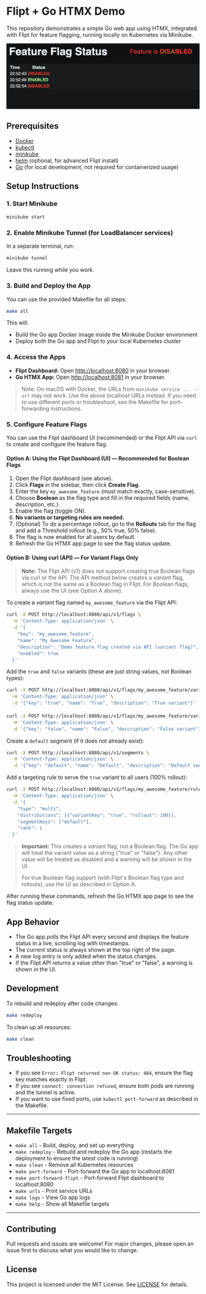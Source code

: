 # Flipt + Go HTMX Demo

This repository demonstrates a simple Go web app using HTMX, integrated with Flipt for feature flagging, running locally on Kubernetes via Minikube.

![Screenshot](docs/screenshot.png)

## Prerequisites

- [Docker](https://docs.docker.com/get-docker/)
- [kubectl](https://kubernetes.io/docs/tasks/tools/)
- [minikube](https://minikube.sigs.k8s.io/docs/)
- [helm](https://helm.sh/) (optional, for advanced Flipt install)
- [Go](https://golang.org/) (for local development, not required for containerized usage)

## Setup Instructions

### 1. Start Minikube

```sh
minikube start
```

### 2. Enable Minikube Tunnel (for LoadBalancer services)

In a separate terminal, run:

```sh
minikube tunnel
```

Leave this running while you work.

### 3. Build and Deploy the App

You can use the provided Makefile for all steps:

```sh
make all
```

This will:

- Build the Go app Docker image inside the Minikube Docker environment
- Deploy both the Go app and Flipt to your local Kubernetes cluster

### 4. Access the Apps

- **Flipt Dashboard:** Open [http://localhost:8080](http://localhost:8080) in your browser.
- **Go HTMX App:** Open [http://localhost:8081](http://localhost:8081) in your browser.

> Note: On macOS with Docker, the URLs from `minikube service ... --url` may not work. Use the above localhost URLs instead. If you need to use different ports or troubleshoot, see the Makefile for port-forwarding instructions.

### 5. Configure Feature Flags

You can use the Flipt dashboard UI (recommended) or the Flipt API via `curl` to create and configure the feature flag.

#### Option A: Using the Flipt Dashboard (UI) — Recommended for Boolean Flags

1. Open the Flipt dashboard (see above).
2. Click **Flags** in the sidebar, then click **Create Flag**.
3. Enter the key `my_awesome_feature` (must match exactly, case-sensitive).
4. Choose **Boolean** as the flag type and fill in the required fields (name, description, etc.).
5. Enable the flag (toggle ON).
6. **No variants or targeting rules are needed.**
7. (Optional) To do a percentage rollout, go to the **Rollouts** tab for the flag and add a Threshold rollout (e.g., 50% true, 50% false).
8. The flag is now enabled for all users by default.
9. Refresh the Go HTMX app page to see the flag status update.

#### Option B: Using curl (API) — For Variant Flags Only

> **Note:** The Flipt API (v1) does not support creating true Boolean flags via curl or the API. The API method below creates a *variant* flag, which is not the same as a Boolean flag in Flipt. For Boolean flags, always use the UI (see Option A above).

To create a *variant* flag named `my_awesome_feature` via the Flipt API:

```sh
curl -X POST http://localhost:8080/api/v1/flags \
  -H 'Content-Type: application/json' \
  -d '{
    "key": "my_awesome_feature",
    "name": "My Awesome Feature",
    "description": "Demo feature flag created via API (variant flag)",
    "enabled": true
  }'
```

Add the `true` and `false` variants (these are just string values, not Boolean types):

```sh
curl -X POST http://localhost:8080/api/v1/flags/my_awesome_feature/variants \
  -H 'Content-Type: application/json' \
  -d '{"key": "true", "name": "True", "description": "True variant"}'

curl -X POST http://localhost:8080/api/v1/flags/my_awesome_feature/variants \
  -H 'Content-Type: application/json' \
  -d '{"key": "false", "name": "False", "description": "False variant"}'
```

Create a `default` segment (if it does not already exist):

```sh
curl -X POST http://localhost:8080/api/v1/segments \
  -H 'Content-Type: application/json' \
  -d '{"key": "default", "name": "Default", "description": "Default segment for all users"}'
```

Add a targeting rule to serve the `true` variant to all users (100% rollout):

```sh
curl -X POST http://localhost:8080/api/v1/flags/my_awesome_feature/rules \
  -H 'Content-Type: application/json' \
  -d '{
    "type": "multi",
    "distributions": [{"variantKey": "true", "rollout": 100}],
    "segmentKeys": ["default"],
    "rank": 1
  }'
```

> **Important:** This creates a *variant* flag, not a Boolean flag. The Go app will treat the variant value as a string ("true" or "false"). Any other value will be treated as disabled and a warning will be shown in the UI.
>
> For true Boolean flag support (with Flipt's Boolean flag type and rollouts), use the UI as described in Option A.

After running these commands, refresh the Go HTMX app page to see the flag status update.

## App Behavior

- The Go app polls the Flipt API every second and displays the feature status in a live, scrolling log with timestamps.
- The current status is always shown at the top right of the page.
- A new log entry is only added when the status changes.
- If the Flipt API returns a value other than "true" or "false", a warning is shown in the UI.

## Development

To rebuild and redeploy after code changes:

```sh
make redeploy
```

To clean up all resources:

```sh
make clean
```

## Troubleshooting

- If you see `Error: Flipt returned non-OK status: 404`, ensure the flag key matches exactly in Flipt.
- If you see `connect: connection refused`, ensure both pods are running and the tunnel is active.
- If you want to use fixed ports, use `kubectl port-forward` as described in the Makefile.

---

## Makefile Targets

- `make all` - Build, deploy, and set up everything
- `make redeploy` - Rebuild and redeploy the Go app (restarts the deployment to ensure the latest code is running)
- `make clean` - Remove all Kubernetes resources
- `make port-forward` - Port-forward the Go app to localhost:8081
- `make port-forward-flipt` - Port-forward Flipt dashboard to localhost:8080
- `make urls` - Print service URLs
- `make logs` - View Go app logs
- `make help` - Show all Makefile targets

---

## Contributing

Pull requests and issues are welcome! For major changes, please open an issue first to discuss what you would like to change.

## License

This project is licensed under the MIT License. See [LICENSE](LICENSE) for details.
